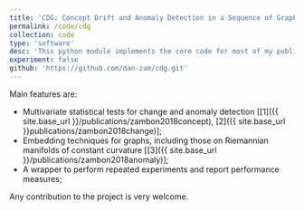 ```yaml
---
title: 'CDG: Concept Drift and Anomaly Detection in a Sequence of Graphs.'
permalink: /code/cdg
collection: code
type: 'software'
desc: 'This python module implements the core code for most of my publications.'
experiment: false
github: 'https://github.com/dan-zam/cdg.git'
---
```



Main features are:

- Multivariate statistical tests for change and anomaly detection [[1]({{ site.base_url }}/publications/zambon2018concept), [2]({{ site.base_url }}publications/zambon2018change)];
- Embedding techniques for graphs, including those on Riemannian manifolds of constant curvature [[3]({{ site.base_url }}/publications/zambon2018anomaly)];
- A wrapper to perform repeated experiments and report performance measures;

Any contribution to the project is very welcome. 
